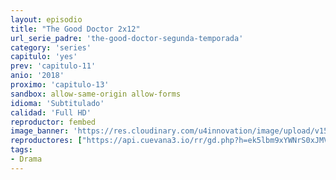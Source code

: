 ```yaml
---
layout: episodio
title: "The Good Doctor 2x12"
url_serie_padre: 'the-good-doctor-segunda-temporada'
category: 'series'
capitulo: 'yes'
prev: 'capitulo-11'
anio: '2018'
proximo: 'capitulo-13'
sandbox: allow-same-origin allow-forms
idioma: 'Subtitulado'
calidad: 'Full HD'
reproductor: fembed
image_banner: 'https://res.cloudinary.com/u4innovation/image/upload/v1560111093/goodd-dcotro-banner-min_tsja92.jpg'
reproductores: ["https://api.cuevana3.io/rr/gd.php?h=ek5lbm9xYWNrS0xJMVp5b21KREk0dFBLbjVkaHhkRGdrOG1jbnBpUnhhS1Z4WDJsZnNlejZhbkthbVpubXRiSnNLVitmYWpHejhlbnVZQ1RoTkRJeDZXU3FadVkyUT09"]
tags:
- Drama
---
```











